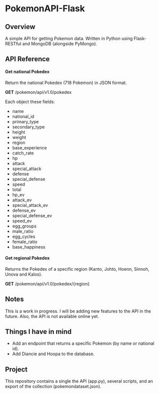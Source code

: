 # PokemonAPI-Flask

## Overview

A simple API for getting Pokemon data. Written in Python using Flask-RESTful and MongoDB (alongside PyMongo).

## API Reference

#### Get national Pokedex

Return the national Pokedex (718 Pokemon) in JSON format.

**GET** /pokemon/api/v1.0/pokedex 

Each object these fields:

- name
- national_id
- primary_type
- secondary_type
- height
- weight
- region
- base_experience
- catch_rate
- hp
- attack
- special_attack
- defense
- special_defense
- speed
- total
- hp_ev
- attack_ev
- special_attack_ev
- defense_ev
- special_defense_ev
- speed_ev
- egg_groups
- male_ratio
- egg_cycles
- female_ratio
- base_happiness

#### Get regional Pokedex

Returns the Pokedex of a specific region (Kanto, Johto, Hoenn, Sinnoh, Unova and Kalos).

**GET** /pokemon/api/v1.0/pokedex/{region}

## Notes

This is a work in progress. I will be adding new features to the API in the future. Also, the API is not available online yet.

## Things I have in mind

- Add an endpoint that returns a specific Pokemon (by name or national id).
- Add Diancie and Hoopa to the database.

## Project

This repository contains a single the API (app.py), several scripts, and an export of the collection (pokemondataset.json).
